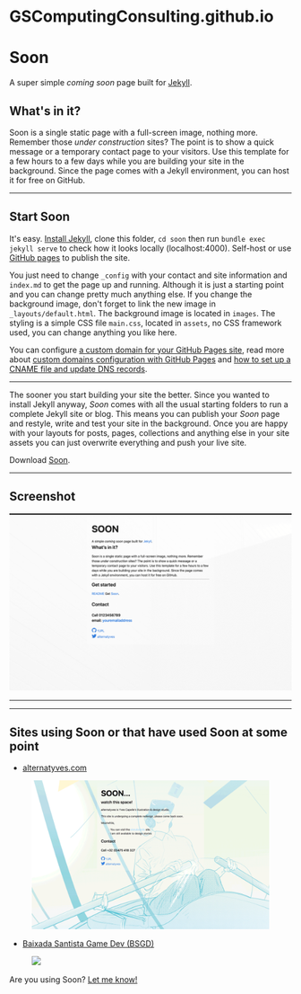 # GSComputingConsulting.github.io
# Soon

A super simple *coming soon* page built for [Jekyll](https://jekyllrb.com/docs/).

## What's in it?

Soon is a single static page with a full-screen image, nothing more. Remember those *under construction* sites? The point is to show a quick message or a temporary contact page to your visitors. Use this template for a few hours to a few days while you are building your site in the background. Since the page comes with a Jekyll environment, you can host it for free on GitHub.

***

## Start Soon
It's easy. [Install Jekyll](https://jekyllrb.com/docs/installation/), clone this folder, ```cd soon``` then run ```bundle exec jekyll serve``` to check how it looks locally (localhost:4000). Self-host or use [GitHub pages](https://pages.github.com) to publish the site.

You just need to change ```_config``` with your contact and site information and ```index.md``` to get the page up and running. Although it is just a starting point and you can change pretty much anything else. If you change the background image, don't forget to link the new image in ```_layouts/default.html```. The background image is located in ```images```. 
The styling is a simple CSS file ```main.css```, located in ```assets```, no CSS framework used, you can change anything you like here. 

You can configure [a custom domain for your GitHub Pages site](https://docs.github.com/en/github/working-with-github-pages/managing-a-custom-domain-for-your-github-pages-site), read more about [custom domains configuration with GitHub Pages](https://docs.github.com/en/github/working-with-github-pages/about-custom-domains-and-github-pages) and [how to set up a CNAME file and update DNS records](https://docs.github.com/en/github/working-with-github-pages/managing-a-custom-domain-for-your-github-pages-site).

***

The sooner you start building your site the better. Since you wanted to install Jekyll anyway, *Soon* comes with all the usual starting folders to run a complete Jekyll site or blog. This means you can publish your *Soon* page and restyle, write and test your site in the background. Once you are happy with your layouts for posts, pages, collections and anything else in your site assets you can just overwrite everything and push your live site.

Download [Soon](https://github.com/YJPL/soon/archive/master.zip).

***

## Screenshot

![Soon for Jekyll, screenshot](https://raw.githubusercontent.com/YJPL/soon-screenshots/master/Soon-Screen-Shot-2020-06-25-at-16.06.28.png)

***
***

## Sites using Soon or that have used Soon at some point

- [alternatyves.com](https://alternatyves.com)

<figure>
<a href="https://alternatyves.com"><img src="https://raw.githubusercontent.com/YJPL/soon-screenshots/master/Soon_Screen-Shot-2019-02-18-at-14.44.01.png"/></a>
</figure>

- [Baixada Santista Game Dev (BSGD)](https://bsgd-sp.github.io)

<figure>
<a href="https://bsgd-sp.github.io"><img src="https://raw.githubusercontent.com/bsgd-sp/bsgd-sp.github.io/master/images/Screenshot_2020-03-13%20https%20bsgd-sp%20github%20io.png"/></a>
</figure>

Are you using Soon? [Let me know!](https://github.com/YJPL/soon/edit/master/README.md)
